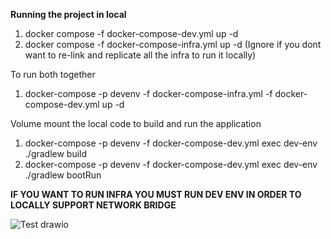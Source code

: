 **Running the project in local**
1. docker compose -f docker-compose-dev.yml up -d
2. docker compose -f docker-compose-infra.yml up -d (Ignore if you dont want to re-link and replicate all the infra to run it locally)

To run both together
1. docker-compose -p devenv -f docker-compose-infra.yml -f docker-compose-dev.yml up -d


Volume mount the local code to build and run the application
1. docker-compose -p devenv -f docker-compose-dev.yml exec dev-env ./gradlew build
2. docker-compose -p devenv -f docker-compose-dev.yml exec dev-env ./gradlew bootRun


**IF YOU WANT TO RUN INFRA YOU MUST RUN DEV ENV IN ORDER TO LOCALLY SUPPORT NETWORK BRIDGE**

![Test drawio](https://github.com/user-attachments/assets/a7be76a4-c4d3-4b73-bb10-bf21f23344f9)
